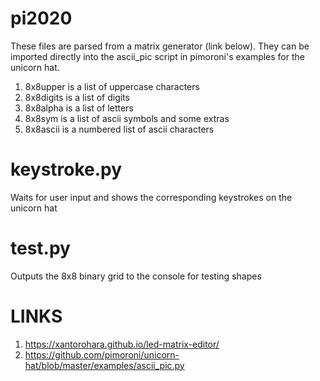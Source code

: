 # pi2020

These files are parsed from a matrix generator (link below).  They can be imported directly into the ascii_pic script in pimoroni's examples for the unicorn hat.

1. 8x8upper is a list of uppercase characters
2. 8x8digits is a list of digits
3. 8x8alpha is a list of letters
4. 8x8sym is a list of ascii symbols and some extras
5. 8x8ascii is a numbered list of ascii characters

# keystroke.py

Waits for user input and shows the corresponding keystrokes on the unicorn hat

# test.py

Outputs the 8x8 binary grid to the console for testing shapes

# LINKS

1. https://xantorohara.github.io/led-matrix-editor/
2. https://github.com/pimoroni/unicorn-hat/blob/master/examples/ascii_pic.py
